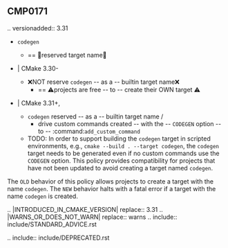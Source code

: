 CMP0171
-------

.. versionadded:: 3.31

* ``codegen``
  * == 👀reserved target name👀

* | CMake 3.30-
  * ❌NOT reserve ``codegen`` -- as a -- builtin target name❌
    * == ⚠️projects are free -- to -- create their OWN target ⚠️
  
* | CMake 3.31+,
  * ``codegen`` reserved -- as a -- builtin target name / 
    * drive custom commands created -- with the -- ``CODEGEN`` option -- to -- :command:`add_custom_command`
  * TODO: In order to support building the ``codegen``
  target in scripted environments, e.g., ``cmake --build . --target codegen``,
  the ``codegen`` target needs to be generated even if no custom commands
  use the ``CODEGEN`` option.  This policy provides compatibility for projects
  that have not been updated to avoid creating a target named ``codegen``.

The ``OLD`` behavior of this policy allows projects to create a target
with the name ``codegen``.  The ``NEW`` behavior halts with a fatal error
if a target with the name ``codegen`` is created.

.. |INTRODUCED_IN_CMAKE_VERSION| replace:: 3.31
.. |WARNS_OR_DOES_NOT_WARN| replace:: warns
.. include:: include/STANDARD_ADVICE.rst

.. include:: include/DEPRECATED.rst
